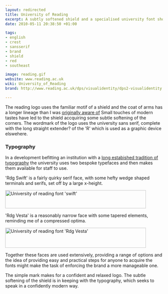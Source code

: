 ```yaml
---
layout: redirected
title: University of Reading
excerpt: A subtly softened shield and a specialised university font showcase a particular expertise in typography from Reading.
date: 2010-05-11 20:38:50 +01:00

tags:
- english
- crest
- sansserif
- brand
- shield
- red
- southeast

image: reading.gif
website: www.reading.ac.uk
wiki: University_of_Reading
brand: http://www.reading.ac.uk/dps/visualidentity/dps2-visualidentity.aspx

---
```


The reading logo uses the familiar motif of a shield and the coat of arms has a longer lineage than I was [originally aware of](http://www.reading.ac.uk/about/about-coatofarms.aspx) Small touches of modern tastes have led to the shield accquiring some subtle softening of the corners. The wordmark of the logo uses the university sans serif, complete with the long straight extender? of the 'R' which is used as a graphic device elswehere.

### Typography

In a development befitting an institution with a [long estabished tradition of typography](http://www.reading.ac.uk/typography/about/typ-about.aspx) the university uses two bespoke typefaces and then makes them available for staff to use.

'Rdg Swift' is a fairly quirky serif face, with some hefty wedge shaped terminals and serifs, set off by a large x-height.

<img src="/images/25.gif" alt="University of reading font  &#039;swift&#039;" title="University of reading font  &#039;swift&#039;" width="450" height="58" class="alignnone size-full wp-image-640" />

'Rdg Vesta' is a reasonably narrow face with some tapered elements, reminding me of a compressed optima.

<img src="/images/26.gif" alt="University of reading font  &#039;Rdg Vesta&#039;" title="University of reading font  &#039;Rdg Vesta&#039;" width="450" height="64" class="alignnone size-full wp-image-641" />

Together these faces are used extensively, providing a range of options and the idea of providing easy and practical steps for anyone to acquire the fonts might make the task of enforcing the brand a more manageable one.

The simple mark makes for a confident and relaxed logo. The subtle softening of the shield is in keeping with the typography, which seeks to speak in a confidently modern way.
